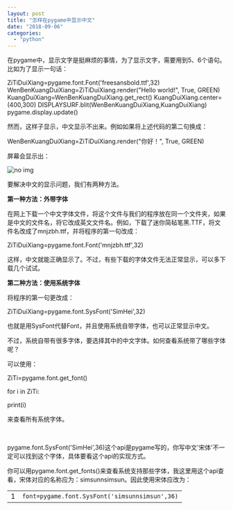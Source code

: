```yaml
---
layout: post
title: "怎样在pygame中显示中文"
date: "2018-09-06"
categories: 
  - "python"
---
```


在pygame中，显示文字是挺麻烦的事情，为了显示文字，需要用到5、6个语句。比如为了显示一句话：

ZiTiDuiXiang=pygame.font.Font('freesansbold.ttf',32) WenBenKuangDuiXiang=ZiTiDuiXiang.render("Hello world!", True, GREEN) KuangDuiXiang=WenBenKuangDuiXiang.get\_rect() KuangDuiXiang.center=(400,300) DISPLAYSURF.blit(WenBenKuangDuiXiang,KuangDuiXiang) pygame.display.update()

然而，这样子显示，中文显示不出来。例如如果将上述代码的第二句换成：

WenBenKuangDuiXiang=ZiTiDuiXiang.render("你好！", True, GREEN)

屏幕会显示出：

![no img](https://blog.csdn.net/szadrop/article/details/53462317)

要解决中文的显示问题，我们有两种方法。

**第一种方法：外带字体**

在网上下载一个中文字体文件，将这个文件与我们的程序放在同一个文件夹，如果是中文的文件名，将它改成英文文件名。例如，下载了迷你简毡笔黑.TTF，将文件名改成了mnjzbh.ttf，并将程序的第一句改成：

ZiTiDuiXiang=pygame.font.Font('mnjzbh.ttf',32)

这样，中文就能正确显示了。不过，有些下载的字体文件无法正常显示，可以多下载几个试试。

**第二种方法：使用系统字体**

将程序的第一句更改成：

ZiTiDuiXiang=pygame.font.SysFont('SimHei',32)

也就是用SysFont代替Font，并且使用系统自带字体，也可以正常显示中文。

不过，系统自带有很多字体，要选择其中的中文字体。如何查看系统带了哪些字体呢？

可以使用：

ZiTi=pygame.font.get\_font()

for i in ZiTi:

print(i)

来查看所有系统字体。

 

pygame.font.SysFont('SimHei',36)这个api是pygame写的，你写中文'宋体'不一定可以找到这个字体，具体要看这个api的实现方式。

你可以用pygame.font.get\_fonts()来查看系统支持那些字体，我这里用这个api查看，宋体对应的名称应为：simsunnsimsun。因此使用宋体应改为：

<table class="syntaxhighlighter  python" border="0" cellspacing="0" cellpadding="0"><tbody><tr><td class="gutter"><div class="line number1 index0 alt2">1</div></td><td class="code"><div class="container"><div class="line number1 index0 alt2"><code class="python plain">font</code><code class="python keyword">=</code><code class="python plain">pygame.font.SysFont(</code><code class="python string">'simsunnsimsun'</code><code class="python plain">,</code><code class="python value">36</code><code class="python plain">)</code></div></div></td></tr></tbody></table>
